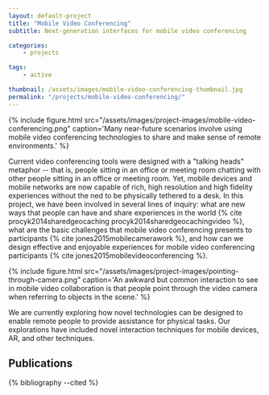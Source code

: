 ```yaml
---
layout: default-project
title: "Mobile Video Conferencing"
subtitle: Next-generation interfaces for mobile video conferencing

categories:
    - projects

tags:
    - active

thumbnail: /assets/images/mobile-video-conferencing-thumbnail.jpg
permalink: "/projects/mobile-video-conferencing/"
---
```


{% include figure.html src="/assets/images/project-images/mobile-video-conferencing.png" caption='Many near-future scenarios involve using mobile video conferencing technologies to share and make sense of remote environments.' %}

Current video conferencing tools were designed with a "talking heads" metaphor -- that is, people sitting in an office or meeting room chatting with other people sitting in an office or meeting room. Yet, mobile devices and mobile networks are now capable of rich, high resolution and high fidelity experiences without the ned to be physically tethered to a desk. In this project, we have been involved in several lines of inquiry: what are new ways that people can have and share experiences in the world {% cite procyk2014sharedgeocaching procyk2014sharedgeocachingvideo %}, what are the basic challenges that mobile video conferencing presents to participants {% cite jones2015mobilecamerawork %}, and how can we design effective and enjoyable experiences for mobile video conferencing participants {% cite jones2015mobilevideoconferencing %}.

{% include figure.html src="/assets/images/project-images/pointing-through-camera.png" caption='An awkward but common interaction to see in mobile video collaboration is that people point through the video camera when referring to objects in the scene.' %}

We are currently exploring how novel technologies can be designed to enable remote people to provide assistance for physical tasks. Our explorations have included novel interaction techniques for mobile devices, AR, and other techniques.

## Publications

{% bibliography --cited %}

